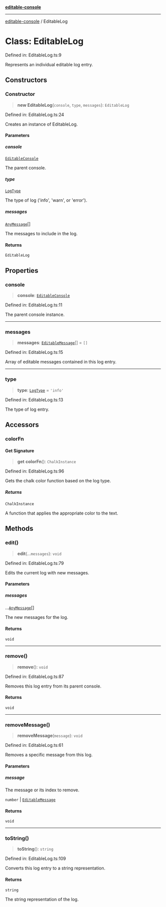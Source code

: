 [**editable-console**](../README.md)

***

[editable-console](../globals.md) / EditableLog

# Class: EditableLog

Defined in: EditableLog.ts:9

Represents an individual editable log entry.

## Constructors

### Constructor

> **new EditableLog**(`console`, `type`, `messages`): `EditableLog`

Defined in: EditableLog.ts:24

Creates an instance of EditableLog.

#### Parameters

##### console

[`EditableConsole`](EditableConsole.md)

The parent console.

##### type

[`LogType`](../type-aliases/LogType.md)

The type of log ('info', 'warn', or 'error').

##### messages

[`AnyMessage`](../type-aliases/AnyMessage.md)[]

The messages to include in the log.

#### Returns

`EditableLog`

## Properties

### console

> **console**: [`EditableConsole`](EditableConsole.md)

Defined in: EditableLog.ts:11

The parent console instance.

***

### messages

> **messages**: [`EditableMessage`](EditableMessage.md)[] = `[]`

Defined in: EditableLog.ts:15

Array of editable messages contained in this log entry.

***

### type

> **type**: [`LogType`](../type-aliases/LogType.md) = `'info'`

Defined in: EditableLog.ts:13

The type of log entry.

## Accessors

### colorFn

#### Get Signature

> **get** **colorFn**(): `ChalkInstance`

Defined in: EditableLog.ts:96

Gets the chalk color function based on the log type.

##### Returns

`ChalkInstance`

A function that applies the appropriate color to the text.

## Methods

### edit()

> **edit**(...`messages`): `void`

Defined in: EditableLog.ts:79

Edits the current log with new messages.

#### Parameters

##### messages

...[`AnyMessage`](../type-aliases/AnyMessage.md)[]

The new messages for the log.

#### Returns

`void`

***

### remove()

> **remove**(): `void`

Defined in: EditableLog.ts:87

Removes this log entry from its parent console.

#### Returns

`void`

***

### removeMessage()

> **removeMessage**(`message`): `void`

Defined in: EditableLog.ts:61

Removes a specific message from this log.

#### Parameters

##### message

The message or its index to remove.

`number` | [`EditableMessage`](EditableMessage.md)

#### Returns

`void`

***

### toString()

> **toString**(): `string`

Defined in: EditableLog.ts:109

Converts this log entry to a string representation.

#### Returns

`string`

The string representation of the log.
